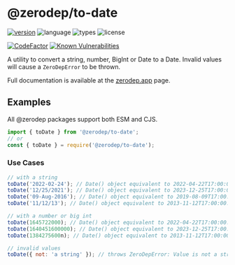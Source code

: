 # @zerodep/to-date

[![version](https://img.shields.io/npm/v/@zerodep/to-integer?style=flat-square&color=blue)](https://www.npmjs.com/package/@zerodep/to-integer)
![language](https://img.shields.io/badge/typescript-100%25-blue?style=flat-square)
![types](https://img.shields.io/badge/types-included-blue?style=flat-square)
![license](https://img.shields.io/github/license/cdepage/zerodep?color=blue&style=flat-square)

[![CodeFactor](https://www.codefactor.io/repository/github/cdepage/zerodep/badge)](https://www.codefactor.io/repository/github/cdepage/zerodep)
[![Known Vulnerabilities](https://snyk.io/test/github/cdepage/zerodep/badge.svg)](https://snyk.io/test/github/cdepage/zerodep)

A utility to convert a string, number, BigInt or Date to a Date. Invalid values will cause a `ZeroDepError` to be thrown.

Full documentation is available at the [zerodep.app](http://zerodep.app/#/to/date) page.

## Examples

All @zerodep packages support both ESM and CJS.

```javascript
import { toDate } from '@zerodep/to-date';
// or
const { toDate } = require('@zerodep/to-date');
```

### Use Cases

```javascript
// with a string
toDate('2022-02-24'); // Date() object equivalent to 2022-04-22T17:00:00.000Z
toDate('12/25/2021'); // Date() object equivalent to 2023-12-25T17:00:00.000Z
toDate('09-Aug-2016'); // Date() object equivalent to 2019-08-09T17:00:00.000Z
toDate('11/12/13'); // Date() object equivalent to 2013-11-12T17:00:00.000Z

// with a number or big int
toDate(1645722000); // Date() object equivalent to 2022-04-22T17:00:00.000Z
toDate(1640451600000); // Date() object equivalent to 2023-12-25T17:00:00.000Z
toDate(1384275600n); // Date() object equivalent to 2013-11-12T17:00:00.000Z

// invalid values
toDate({ not: 'a string' }); // throws ZeroDepError: Value is not a string
```
